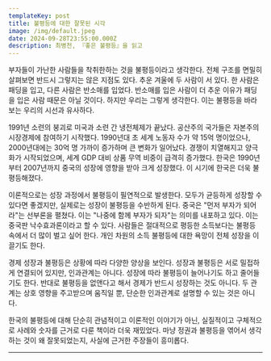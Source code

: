 ```yaml
---
templateKey: post
title: 불평등에 대한 잘못된 시각
image: /img/default.jpeg
date: 2024-09-28T23:55:00.000Z
description: 최병천, 『좋은 불평등』을 읽고
---
```

부자들이 가난한 사람들을 착취한하는 것을 불평등이라고 생각한다. 전체 구조를 면밀히 살펴보면 반드시 그렇지는 않은 지점도 있다. 추운 겨울에 두 사람이 서 있다. 한 사람은 패딩을 입고, 다른 사람은 반소매를 입었다. 반소매를 입은 사람이 더 추운 이유가 패딩을 입은 사람 때문은 아닐 것이다. 하지만 우리는 그렇게 생각한다. 이는 불평등을 바라보는 우리의 시선과 유사하다.

1991년 소련의 붕괴로 미국과 소련 간 냉전체제가 끝났다. 공산주의 국가들은 자본주의 시장경제에 참여하기 시작했다. 1990년대 초 세계 노동자 수가 약 15억 명이었으나, 2000년대에는 30억 명 가까이 증가하며 큰 변화가 일어났다. 경쟁이 치열해지고 양극화가 시작되었으며, 세계 GDP 대비 상품 무역 비중이 급격히 증가했다. 한국은 1990년부터 2007년까지 중국의 성장에 영향을 받아 크게 성장했다. 이 시기에 한국은 더욱 불평등해졌다. 

이론적으로는 성장 과정에서 불평등이 필연적으로 발생한다. 모두가 균등하게 성장할 수 있다면 좋겠지만, 실제로는 성장이 불평등을 수반하게 된다. 중국은 "먼저 부자가 되어라"는 선부론을 펼쳤다. 이는 "나중에 함께 부자가 되자"는 의미를 내포하고 있다. 이는 중국판 낙수효과론이라고 할 수 있다. 사람들은 절대적으로 평등한 소득보다는 불평등 속에서 더 많이 벌고 싶어 한다. 개인 차원의 소득 불평등에 대한 욕망이 전체 성장을 이끌기도 한다.

경제 성장과 불평등은 상황에 따라 다양한 양상을 보인다. 성장과 불평등은 서로 밀접하게 연결되어 있지만, 인과관계는 아니다. 성장에 따라 불평등이 늘어나기도 하고 줄어들기도 한다. 반대로 불평등을 없앤다고 해서 경제가 반드시 성장하는 것도 아니다. 두 관계는 상호 영향을 주고받으며 움직일 뿐, 단순한 인과관계로 설명할 수 있는 것은 아니다.

한국의 불평등에 대해 단순히 관념적이고 이론적인 이야기가 아닌, 실질적이고 구체적으로 사례와 숫자를 근거로 다룬 책이라 더욱 재밌었다. 마냥 정권과 불평등을 엮어서 생각하는 것이 왜 잘못되었는지, 사실에 근거한 주장들이 흥미롭다.

---
